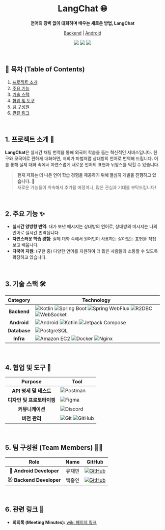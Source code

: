 <div align="center">
  <!-- 로고 정해지면 여기에 넣으면 됨 <img src="YOUR_LOGO_IMAGE_URL" alt="LangChat Logo" width="200"/>-->
  <h1>LangChat 🌐</h1>
  <p><strong>언어의 장벽 없이 대화하며 배우는 새로운 방법, LangChat</strong></p>
  <p>
    <a href="https://github.com/ulsan-ever/langchat-be">Backend</a> |
    <a href="https://github.com/ulsan-ever/langchat-aos">Android</a>
  </p>
  <p>
    <img src="https://img.shields.io/badge/Project%20Status-Work%20In%20Progress-yellow"/>
    <img src="https://img.shields.io/badge/Kotlin-1.9.25-7F52FF?logo=kotlin"/>
    <img src="https://img.shields.io/badge/Spring%20Boot-3.5.4-6DB33F?logo=spring"/>
  </p>
</div>

<br>

## 📌 목차 (Table of Contents)
1. [프로젝트 소개](#1-프로젝트-소개-)
2. [주요 기능](#2-주요-기능-)
3. [기술 스택](#3-기술-스택-)
4. [협업 및 도구](#4-협업-및-도구-)
5. [팀 구성원](#5-팀-구성원-)
6. [관련 링크](#6-관련-링크-)

<br>

## 1. 프로젝트 소개 📝

**LangChat**은 실시간 채팅 번역을 통해 외국어 학습을 돕는 혁신적인 서비스입니다.
친구와 모국어로 편하게 대화하면, 저희가 마법처럼 상대방의 언어로 번역해 드립니다.
이를 통해 실제 대화 속에서 자연스럽게 새로운 언어의 표현과 뉘앙스를 익힐 수 있습니다.

> **현재 저희는 더 나은 언어 학습 경험을 제공하기 위해 열심히 개발을 진행하고 있습니다.** 🚧 <br> 새로운 기능들이 계속해서 추가될 예정이니, 많은 관심과 기대를 부탁드립니다!

<br>

## 2. 주요 기능 ✨

- **실시간 양방향 번역:** 내가 보낸 메시지는 상대방의 언어로, 상대방의 메시지는 나의 언어로 실시간 번역됩니다.
- **자연스러운 학습 경험:** 실제 대화 속에서 원어민이 사용하는 살아있는 표현을 직접 보고 배웁니다.
- **다국어 지원:** (구현 중) 다양한 언어를 지원하여 더 많은 사람들과 소통할 수 있도록 확장하고 있습니다.

<br>

## 3. 기술 스택 🛠️

| Category | Technology |
|:---:|---|
| **Backend** | ![Kotlin](https://img.shields.io/badge/Kotlin-1.9.25-7F52FF?logo=kotlin) ![Spring Boot](https://img.shields.io/badge/Spring_Boot-3.5.4-6DB33F?logo=spring) ![Spring WebFlux](https://img.shields.io/badge/Spring_WebFlux-6.1.10-6DB33F?logo=spring) ![R2DBC](https://img.shields.io/badge/R2DBC-1.0.0-6DB33F) ![WebSocket](https://img.shields.io/badge/WebSocket-white?logo=websocket) |
| **Android** | ![Android](https://img.shields.io/badge/Android-3DDC84?logo=android) ![Kotlin](https://img.shields.io/badge/Kotlin-1.9.25-7F52FF?logo=kotlin) ![Jetpack Compose](https://img.shields.io/badge/Jetpack_Compose-000000?logo=jetpackcompose) |
| **Database**| ![PostgreSQL](https://img.shields.io/badge/PostgreSQL-4169E1?logo=postgresql&logoColor=white) |
| **Infra** | ![Amazon EC2](https://img.shields.io/badge/Amazon_EC2-FF9900?logo=amazonec2) ![Docker](https://img.shields.io/badge/Docker-2496ED?logo=docker&logoColor=white) ![Nginx](https://img.shields.io/badge/Nginx-009639?logo=nginx) |

<br>

## 4. 협업 및 도구 🤝

| Purpose | Tool |
|:---:|---|
| **API 명세 및 테스트** | ![Postman](https://img.shields.io/badge/Postman-FF6C37?logo=postman&logoColor=white) |
| **디자인 및 프로토타이핑**| ![Figma](https://img.shields.io/badge/Figma-F24E1E?logo=figma&logoColor=white) |
| **커뮤니케이션** | ![Discord](https://img.shields.io/badge/Discord-5865F2?logo=discord&logoColor=white) |
| **버전 관리** | ![Git](https://img.shields.io/badge/Git-F05032?logo=git&logoColor=white) ![GitHub](https://img.shields.io/badge/GitHub-181717?logo=github&logoColor=white) |

<br>

## 5. 팀 구성원 (Team Members) 🧑‍💻

| Role | Name | GitHub |
|:---:|:---:|:---:|
| 🤖 **Android Developer** | 유재민 | [![GitHub](https://img.shields.io/badge/GitHub-181717?logo=github)](https://github.com/jaemin-Yoo) |
| 🐭 **Backend Developer** | 백종인 | [![GitHub](https://img.shields.io/badge/GitHub-181717?logo=github)](https://github.com/whipbaek) |

<br>

## 6. 관련 링크 🔗

- **회의록 (Meeting Minutes):** [wiki 페이지 링크](https://github.com/ulsan-ever/.github/wiki/회의록)
<!--
- **API 명세서:** [Postman Docs 링크](YOUR_POSTMAN_DOCS_URL)
- **Figma 디자인:** [Figma 링크](YOUR_FIGMA_URL) -->


